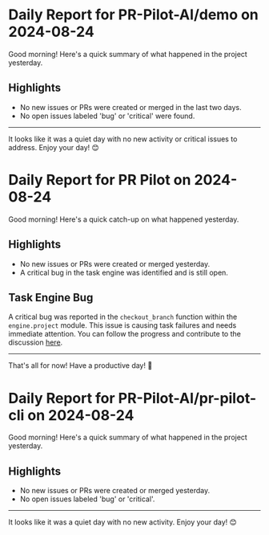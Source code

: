 # Daily Report for PR-Pilot-AI/demo on 2024-08-24

Good morning! Here's a quick summary of what happened in the project yesterday.

## Highlights
- No new issues or PRs were created or merged in the last two days.
- No open issues labeled 'bug' or 'critical' were found.

---

It looks like it was a quiet day with no new activity or critical issues to address. Enjoy your day! 😊


# Daily Report for PR Pilot on 2024-08-24

Good morning! Here's a quick catch-up on what happened yesterday.

## Highlights
- No new issues or PRs were created or merged yesterday.
- A critical bug in the task engine was identified and is still open.

## Task Engine Bug
A critical bug was reported in the `checkout_branch` function within the `engine.project` module. This issue is causing task failures and needs immediate attention. You can follow the progress and contribute to the discussion [here](https://github.com/PR-Pilot-AI/pr-pilot/issues/217).

---

That's all for now! Have a productive day! 🚀


# Daily Report for PR-Pilot-AI/pr-pilot-cli on 2024-08-24

Good morning! Here's a quick summary of what happened in the project yesterday.

## Highlights
- No new issues or PRs were created or merged yesterday.
- No open issues labeled 'bug' or 'critical'.

---

It looks like it was a quiet day with no new activity. Enjoy your day! 😊


